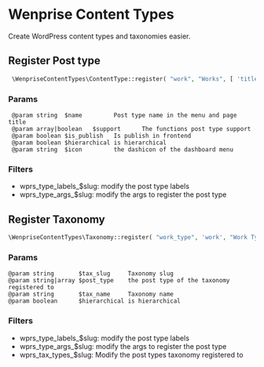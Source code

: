 # Wenprise Content Types

Create WordPress content types and taxonomies easier.

## Register Post type

```php
 \WenpriseContentTypes\ContentType::register( "work", "Works", [ 'title', 'editor', 'thumbnail'], true, false, 'dashicons-art' );
```
### Params

```@param string  $slug         Post type slug
 @param string  $name         Post type name in the menu and page title
 @param array|boolean   $support      The functions post type support
 @param boolean $is_publish   Is publish in frontend
 @param boolean $hierarchical is hierarchical
 @param string  $icon         the dashicon of the dashboard menu
```
### Filters
 
 - wprs_type_labels_$slug: modify the post type labels
 - wprs_type_args_$slug: modify the args to register the post type

## Register Taxonomy

```php
\WenpriseContentTypes\Taxonomy::register( "work_type", 'work', "Work Type", true );
```
### Params

```
@param string       $tax_slug     Taxonomy slug
@param string|array $post_type    the post type of the taxonomy registered to 
@param string       $tax_name     Taxonomy name 
@param boolean      $hierarchical is hierarchical
```

### Filters
  
 - wprs_type_labels_$slug: modify the post type labels
 - wprs_type_args_$slug: modify the args to register the post type
 - wprs_tax_types_$slug: Modify the post types taxonomy registered to

